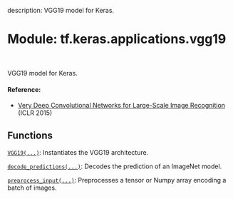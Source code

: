 description: VGG19 model for Keras.

<div itemscope itemtype="http://developers.google.com/ReferenceObject">
<meta itemprop="name" content="tf.keras.applications.vgg19" />
<meta itemprop="path" content="Stable" />
</div>

# Module: tf.keras.applications.vgg19

<!-- Insert buttons and diff -->

<table class="tfo-notebook-buttons tfo-api nocontent" align="left">

</table>



VGG19 model for Keras.



#### Reference:

- [Very Deep Convolutional Networks for Large-Scale Image Recognition](
    https://arxiv.org/abs/1409.1556) (ICLR 2015)


## Functions

[`VGG19(...)`](../../../tf/keras/applications/vgg19/VGG19.md): Instantiates the VGG19 architecture.

[`decode_predictions(...)`](../../../tf/keras/applications/vgg19/decode_predictions.md): Decodes the prediction of an ImageNet model.

[`preprocess_input(...)`](../../../tf/keras/applications/vgg19/preprocess_input.md): Preprocesses a tensor or Numpy array encoding a batch of images.

